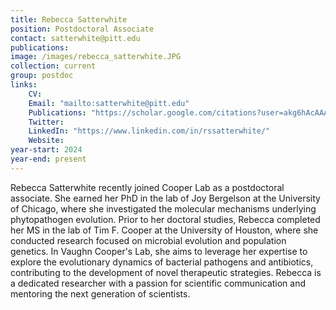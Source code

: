 ```yaml
---
title: Rebecca Satterwhite
position: Postdoctoral Associate
contact: satterwhite@pitt.edu
publications: 
image: /images/rebecca_satterwhite.JPG
collection: current
group: postdoc
links:
    CV:
    Email: "mailto:satterwhite@pitt.edu"
    Publications: "https://scholar.google.com/citations?user=akg6hAcAAAAJ&hl=en&oi=ao"
    Twitter:
    LinkedIn: "https://www.linkedin.com/in/rssatterwhite/"
    Website: 
year-start: 2024
year-end: present
---
```

Rebecca Satterwhite recently joined Cooper Lab as a postdoctoral associate. She earned her PhD in the lab of Joy Bergelson at the University of Chicago, where she investigated the molecular mechanisms underlying phytopathogen evolution. Prior to her doctoral studies, Rebecca completed her MS in the lab of Tim F. Cooper at the University of Houston, where she conducted research focused on microbial evolution and population genetics. In Vaughn Cooper's Lab, she aims to leverage her expertise to explore the evolutionary dynamics of bacterial pathogens and antibiotics, contributing to the development of novel therapeutic strategies. Rebecca is a dedicated researcher with a passion for scientific communication and mentoring the next generation of scientists.